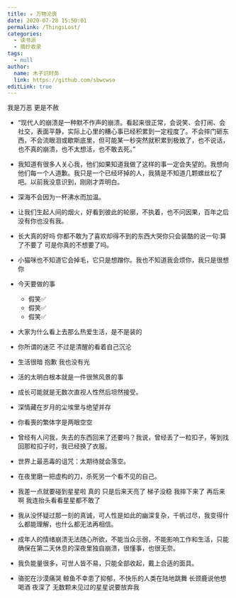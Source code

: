 ```yaml
---
title: ☣ 万物沦丧
date: 2020-07-28 15:50:01
permalink: /ThingsLost/
categories: 
  - 读书派
  - 摘抄收录
tags: 
  - null
author: 
  name: 木子识时务
  link: https://github.com/sbwcwso
editLink: true
---
```


我是万恶 更是不赦

- “现代人的崩溃是一种默不作声的崩溃。看起来很正常，会说笑、会打闹、会社交，表面平静，实际上心里的糟心事已经积累到一定程度了。不会摔门砸东西，不会流眼泪或歇斯底里，但可能某一秒突然就积累到极致了，也不说话，也不真的崩溃，也不太想活，也不敢去死。”

- 我知道有很多人关心我，他们如果知道我做了这样的事一定会失望的。我想向他们每一个人道歉。我只是一个已经坏掉的人，我猜是不知道几颗螺丝松了吧。以前我没意识到，刚刚才弄明白。

- 深海不会因为一杯沸水而加温。

- 让我们生起人间的烟火，好看到彼此的轮廓，不执着，也不问因果，百年之后没有你也没有我。

- 长大真的好吗 你都不敢为了喜欢却得不到的东西大哭你只会装酷的说一句:算了不要了 可是你真的不想要了吗。

- 小猫咪也不知道它会掉毛，它只是想蹭你。我也不知道我会烦你，我只是很想你

- 今天要做的事
    - 假笑✅
    - 假笑✅
    - 假笑✅

- 大家为什么看上去那么热爱生活，是不是装的

- 你所谓的迷茫 不过是清醒的看着自己沉沦

- 生活很暗 抱歉 我也没有光

- 活的太明白根本就是一件很煞风景的事

- 成长可能就是无数次直视人性然后坦然接受。

- 深情藏在岁月的尘埃里与绝望并存

- 你看喪的繁体字是两眼空空

- 曾经有人问我，失去的东西回来了还要吗？我说，曾经丢了一粒扣子，等到找回那粒扣子时，我已经换了衣服。

- 世界上最恶毒的诅咒：太期待就会落空。 ​​​

- 在夜里磨一把虚构的刀，杀死另一个看不见的自己。

- 我差一点就要碰到星星啦 真的 只是后来天亮了 梯子没稳 我摔下来了 再后来啊 我连抬头看看星星都不敢了

- 我从没怀疑过那一刻的真诚，可人性是如此的幽深复杂，千帆过尽，我变得什么都能理解，也什么都无法再相信。

- 成年人的情绪崩溃无法随心所欲，不能当众示弱，不能影响工作和生活，只能确保在第二天休息的深夜里独自崩溃，很懂事，也很无奈​。

- 我负能量很多，可世人皆不易，只能全部收起，戴上合适的面具。

- 骆驼在沙漠痛哭 鲸鱼不幸患了抑郁，不快乐的人类在陆地跳舞 长颈鹿说他想喝酒 夜深了 无数颗未见过的星星说要放弃我
